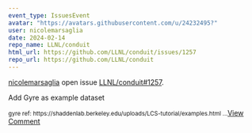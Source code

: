 ```yaml
---
event_type: IssuesEvent
avatar: "https://avatars.githubusercontent.com/u/24232495?"
user: nicolemarsaglia
date: 2024-02-14
repo_name: LLNL/conduit
html_url: https://github.com/LLNL/conduit/issues/1257
repo_url: https://github.com/LLNL/conduit
---
```


<a href='https://github.com/nicolemarsaglia' target='_blank'>nicolemarsaglia</a> open issue <a href='https://github.com/LLNL/conduit/issues/1257' target='_blank'>LLNL/conduit#1257</a>.

<p>Add Gyre as example dataset</p><small>gyre ref: https://shaddenlab.berkeley.edu/uploads/LCS-tutorial/examples.html...</small><a href='https://github.com/LLNL/conduit/issues/1257' target='_blank'>View Comment</a>
